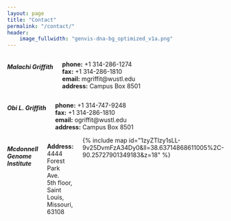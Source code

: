 ```yaml
---
layout: page
title: "Contact"
permalink: "/contact/"
header:
    image_fullwidth: "genvis-dna-bg_optimized_v1a.png"
---
```


<div class="row">
    <div class="small-6 columns">
        <h5>Malachi Griffith</h5>
        <p>
          <b>phone:</b> +1 314-286-1274<br>
          <b>fax:</b> +1 314-286-1810<br>
          <b>email:</b> mgriffit@wustl.edu<br>
          <b>address:</b> Campus Box 8501<br>
        </p>
    </div>
    <div class="small-6 columns">
    <h5>Obi L. Griffith</h5>
    <p>
      <b>phone:</b> +1 314-747-9248<br>
      <b>fax:</b> +1 314-286-1810<br>
      <b>email:</b> ogriffit@wustl.edu<br>
      <b>address:</b> Campus Box 8501<br>
    </p>
    </div>
</div>

<div class="row">
    <div class="small-12 small-centered columns">
        <h5>Mcdonnell Genome Institute</h5>
        <p>
          <b>Address:</b><br> 4444 Forest Park Ave.<br>
          5th floor,<br>
          Saint Louis, Missouri, 63108<br>
        </p>
        {% include map id="1zyZTlzy1sLL-9v25DvmFzA34Dy0&ll=38.63714868611005%2C-90.25727901349183&z=18" %}
    </div>
</div>

